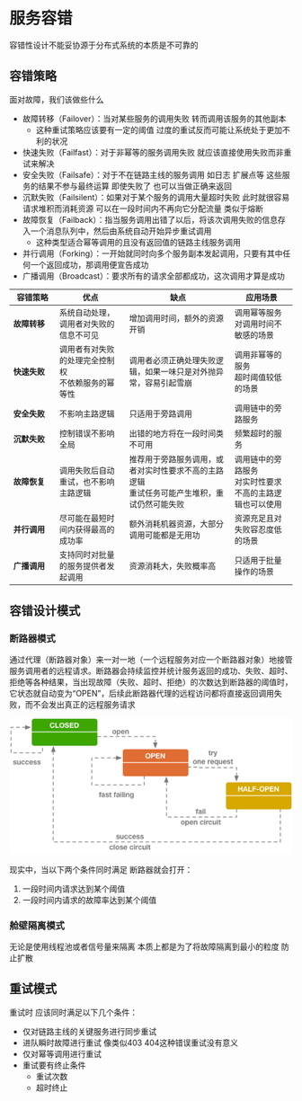 # 服务容错

容错性设计不能妥协源于分布式系统的本质是不可靠的

## 容错策略

面对故障，我们该做些什么

- 故障转移（Failover）：当对某些服务的调用失败 转而调用该服务的其他副本
  - 这种重试策略应该要有一定的阈值 过度的重试反而可能让系统处于更加不利的状况
- 快速失败（Failfast）：对于非幂等的服务调用失败 就应该直接使用失败而非重试来解决
- 安全失败（Failsafe）：对于不在链路主线的服务调用 如日志 扩展点等 这些服务的结果不参与最终运算 即使失败了 也可以当做正确来返回
- 沉默失败（Failsilent）：如果对于某个服务的调用大量超时失败 此时就很容易请求堆积而消耗资源 可以在一段时间内不再向它分配流量 类似于熔断
- 故障恢复（Failback）：指当服务调用出错了以后，将该次调用失败的信息存入一个消息队列中，然后由系统自动开始异步重试调用
  - 这种类型适合幂等调用的且没有返回值的链路主线服务调用
- 并行调用（Forking）：一开始就同时向多个服务副本发起调用，只要有其中任何一个返回成功，那调用便宣告成功
- 广播调用（Broadcast）：要求所有的请求全部都成功，这次调用才算是成功

<table><thead><tr><th>容错策略</th> <th>优点</th> <th>缺点</th> <th>应用场景</th></tr></thead> <tbody><tr><td><div style="width: 68px;"><strong>故障转移</strong></div></td> <td>系统自动处理，调用者对失败的信息不可见</td> <td>增加调用时间，额外的资源开销</td> <td>调用幂等服务<br>对调用时间不敏感的场景</td></tr> <tr><td><strong>快速失败</strong></td> <td>调用者有对失败的处理完全控制权<br>不依赖服务的幂等性</td> <td>调用者必须正确处理失败逻辑，如果一味只是对外抛异常，容易引起雪崩</td> <td>调用非幂等的服务<br>超时阈值较低的场景</td></tr> <tr><td><strong>安全失败</strong></td> <td>不影响主路逻辑</td> <td>只适用于旁路调用</td> <td>调用链中的旁路服务</td></tr> <tr><td><strong>沉默失败</strong></td> <td>控制错误不影响全局</td> <td>出错的地方将在一段时间类不可用</td> <td>频繁超时的服务</td></tr> <tr><td><strong>故障恢复</strong></td> <td>调用失败后自动重试，也不影响主路逻辑</td> <td>推荐用于旁路服务调用，或者对实时性要求不高的主路逻辑<br>重试任务可能产生堆积，重试仍然可能失败</td> <td>调用链中的旁路服务<br>对实时性要求不高的主路逻辑也可以使用</td></tr> <tr><td><strong>并行调用</strong></td> <td>尽可能在最短时间内获得最高的成功率</td> <td>额外消耗机器资源，大部分调用可能都是无用功</td> <td>资源充足且对失败容忍度低的场景</td></tr> <tr><td><strong>广播调用</strong></td> <td>支持同时对批量的服务提供者发起调用</td> <td>资源消耗大，失败概率高</td> <td>只适用于批量操作的场景</td></tr></tbody></table>

## 容错设计模式

### 断路器模式

通过代理（断路器对象）来一对一地（一个远程服务对应一个断路器对象）地接管服务调用者的远程请求。断路器会持续监控并统计服务返回的成功、失败、超时、拒绝等各种结果，当出现故障（失败、超时、拒绝）的次数达到断路器的阈值时，它状态就自动变为“OPEN”，后续此断路器代理的远程访问都将直接返回调用失败，而不会发出真正的远程服务请求

![2020112014392](/assets/2020112014392.png)

现实中，当以下两个条件同时满足 断路器就会打开：

1. 一段时间内请求达到某个阈值
2. 一段时间内请求的故障率达到某个阈值

### 舱壁隔离模式

无论是使用线程池或者信号量来隔离 本质上都是为了将故障隔离到最小的粒度 防止扩散

## 重试模式

重试时 应该同时满足以下几个条件：

- 仅对链路主线的关键服务进行同步重试
- 进队瞬时故障进行重试 像类似403 404这种错误重试没有意义
- 仅对幂等调用进行重试
- 重试要有终止条件
  - 重试次数
  - 超时终止
